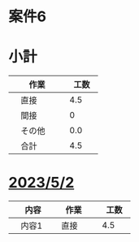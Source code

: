 # 案件6

# 小計

| 　作業　 | 　工数　 |
| ------------- | ------------- |
| 　直接　  | 　4.5　  |
| 　間接　  | 　0  |
| 　その他　  | 　0.0  |
| 　合計  | 　4.5  |

# [2023/5/2](../input/2023_5_2.md)
| 　内容　 | 　作業　 |　工数　 |
| ------------- | ------------- | ------------- |
| 　内容1  | 　直接　  | 　4.5　  |